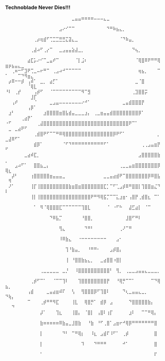 ### Technoblade Never Dies!!!

⠀⠀⠀⠀⠀⠀⠀⠀⠀⠀⠀⠀⠀⠀⠀⠀⠀⠀⠀⠀⠀⣀⣤⣤⠶⠶⠶⠶⠤⠤⠤⣄⣀⠀⠀⠀⠀⠀⠀⠀⠀⠀⠀⠀⠀⠀⠀⠀⠀⠀⠀⠀⠀⠀⠀⠀⠀⠀⠀
⠀⠀⠀⠀⠀⠀⠀⠀⠀⠀⠀⠀⠀⠀⠀⠀⠀⣠⠔⠊⠉⠉⠀⠀⠀⠀⠀⠀⠀⠀⠀⠀⠙⠛⠷⣦⣄⡀⠀⠀⠀⠀⠀⠀⠀⠀⠀⠀⠀⠀⠀⠀⠀⠀⠀⠀⠀⠀⠀
⠀⠀⠀⠀⠀⠀⠀⠀⠀⢀⡴⢶⣾⠋⢉⣉⣉⣛⣛⣍⣽⣄⣀⠀⠀⠀⠀⠀⠀⠀⠀⠀⠀⠀⠀⠀⠈⠙⠷⣤⡀⠀⠀⠀⠀⠀⠀⠀⠀⠀⠀⠀⠀⠀⠀⠀⠀⠀⠀
⠀⠀⠀⠀⠀⠀⠀⠀⢀⣼⠴⠋⢀⡔⠉⠀⠀⣀⣠⣤⣤⣵⣼⣀⡀⠀⠀⠀⠀⠀⠀⠀⠀⠀⠀⠀⠀⠀⠀⠀⠙⢦⡀⠀⠀⠀⠀⠀⠀⠀⠀⠀⠀⠀⠀⠀⠀⠀⠀
⠀⠀⠀⠀⠀⠀⠀⣴⣏⡥⠔⠊⠉⣀⣤⠞⠉⠀⠀⠀⠀⠀⠈⡇⣨⠆⠀⠀⠀⠀⠀⠀⠀⠀⠀⠀⠀⠀⠀⠀⠀⠈⢿⣿⠿⠟⠛⠛⢿⣶⡶⣦⣤⣄⣀⠀⠀⠀⠀
⠀⠀⢀⠶⠒⠋⣹⠟⢉⣀⠤⠖⠛⠉⠀⢀⣠⠴⠚⠉⠉⠉⠉⠉⠀⠀⠀⠀⠀⠀⠀⠀⠀⠀⠀⠀⠀⠀⠀⠀⠀⠀⢶⣦⡀⠀⠀⠀⠉⠁⠀⠀⠀⠉⠙⠻⣶⣄⠀
⠀⡴⠿⠒⠒⡾⠀⢠⠾⠁⠀⣀⡀⠀⣴⡋⠁⠀⠀⠀⠀⠀⠀⠀⠀⠀⠀⠀⠀⠀⠀⠀⠀⠀⠀⠀⠀⠀⠀⠀⠀⣀⠈⣿⠀⠀⠀⠀⠀⠀⠀⠀⠀⠀⠀⠀⠈⢿⣇
⠘⠇⠀⢀⡞⠀⠀⠀⠀⢠⡾⠋⠀⠀⠈⠉⠉⠉⠉⠉⠉⠉⠉⠉⠻⠉⣻⠀⠀⠀⠀⠀⠀⠀⠀⠀⠀⠀⠀⠀⢀⣹⣿⣿⡭⠀⠀⠀⠀⠀⠀⠀⠀⠀⠀⠀⠀⣸⡏
⠀⠀⢠⠞⠀⠀⠀⠀⠀⠈⠀⠀⠀⠀⣀⣠⣤⠤⠤⠤⠤⠤⠤⠤⠔⠚⠁⠀⠀⠀⠀⠀⠀⠀⠀⠀⠀⣀⣤⣾⣿⣿⣿⡟⠀⠀⠀⠀⠀⠀⠀⠀⠀⠀⠀⠀⢠⡿⠁
⠀⣰⠃⠀⠀⠀⠀⠀⠀⠀⠀⠀⣰⣿⣿⣿⣿⣶⣿⣧⣾⣤⣀⣀⣀⣰⡄⠀⢀⣀⣶⣤⣤⣾⣿⣿⣿⣿⣿⣿⣿⣿⡿⠁⠀⠀⠀⠀⠀⠀⠀⠀⠀⠀⢀⣴⡟⠁⠀
⠐⠋⠀⠀⠀⠀⠀⠀⠀⠀⢀⣼⣿⣿⣿⣿⣿⣿⣿⣿⣿⣿⣿⣿⣿⣿⣿⣿⣿⣿⣿⣿⣿⣿⣿⣿⣿⣿⣿⠟⠉⠁⠀⠀⠀⠀⠀⠀⠀⠀⣀⠀⣀⣴⠟⠋⠀⠀⠀
⠀⠀⠀⠀⠀⠀⠀⠀⠀⢀⣾⣿⠟⠋⠉⠉⠛⠿⢿⣿⣿⣿⣿⣿⣿⣿⣿⣿⣿⣿⣿⣿⣿⣿⡿⠟⠋⠁⠀⠀⠀⠀⠀⠀⠀⠀⠀⠀⡀⣀⣼⠿⠋⠁⠀⠀⠀⠀⠀
⠀⠀⠀⠀⠀⠀⠀⠀⠀⣾⡿⠁⠀⠀⠀⠀⠀⠀⠈⠋⠙⠛⠛⠛⠛⠛⠛⠛⠛⠛⠛⠋⠁⠀⠀⠀⠀⠀⠀⠀⠀⠀⠀⢀⢀⣠⣤⣶⡟⠋⠀⠀⠀⠀⠀⠀⠀⠀⠀
⠀⠀⠀⠀⠀⠀⣀⣴⠾⣏⡀⠀⠀⠀⠀⠀⠀⠀⠀⠀⠀⠀⠀⠀⠀⠀⠀⠀⠀⠀⠀⠀⠀⠀⠀⠀⠀⠀⠀⠀⠀⠀⣠⣿⣿⣿⣿⣿⣷⡀⠀⠀⠀⠀⠀⠀⠀⠀⠀
⠀⠀⠀⣠⠴⠋⠁⠀⠀⣿⣿⣦⣀⡄⠀⠀⠀⠀⠀⠀⠀⠀⠀⠀⠀⠀⠀⠀⠀⠀⠀⠀⠀⠀⠀⠀⢀⣀⣀⣤⣶⣿⣿⣿⣿⣿⣿⣿⡿⢿⣆⠀⠀⠀⠀⠀⠀⠀⠀
⠀⠀⡼⠃⠀⠀⠀⠀⢰⣿⣿⣿⣿⣿⣶⣤⣤⣤⣀⠀⠀⠀⠀⠀⠀⠀⠀⠀⠀⠀⠀⣀⣀⣤⣴⣾⠟⠉⣿⣿⣿⣿⣿⣿⣿⡿⠿⣿⣧⠀⠻⠀⠀⠀⠀⠀⠀⠀⠀
⠀⠜⠁⠀⠀⠀⠀⠀⢸⡏⢸⣿⣿⣿⣿⣿⣿⣿⣿⣿⣷⣶⣿⣶⣿⣿⣿⣿⣿⣿⣿⣏⡁⠉⠋⢁⣠⡾⠿⠛⣿⣿⡇⢹⣿⣿⣶⣌⠙⠇⠀⠀⠀⠀⠀⠀⠀⠀⠀
⠀⠀⠀⠀⠀⠀⠀⠀⢸⡇⢸⣿⣿⣿⣿⣿⣿⣿⣿⣿⣿⣿⣿⣿⣿⣿⣿⠟⠛⠻⢿⣯⡉⠉⠉⣅⣰⣶⠂⢠⣿⡟⢀⣾⣿⣆⠀⠉⠁⠀⠀⠀⠀⠀⠀⠀⠀⠀⠀
⠀⠀⠀⠀⠀⠀⠀⠀⠀⠁⠀⠻⠈⢿⣿⣿⣿⣏⠉⠉⠉⠉⠉⠉⢹⣿⣇⠀⠀⠀⠀⠀⠈⠀⠐⠋⠓⠀⠀⣼⣋⣴⡇⠀⠈⠉⠀⠀⠀⠀⠀⠀⠀⠀⠀⠀⠀⠀⠀
⠀⠀⠀⠀⠀⠀⠀⠀⠀⠀⠀⠀⠀⠀⠙⠿⣧⡉⠀⠀⠀⠀⠀⠀⠘⣿⣿⡀⠀⠀⠀⠀⠀⠀⠀⠀⠀⠀⣸⣿⠋⠛⠇⠀⠀⠀⠀⠀⠀⠀⠀⠀⠀⠀⠀⠀⠀⠀⠀
⠀⠀⠀⠀⠀⠀⠀⠀⠀⠀⠀⠀⠀⠀⠀⠀⠀⢻⣄⠀⠀⠀⠀⠀⠀⠙⠛⠃⠀⠀⠀⠀⠀⠀⠀⠀⢀⠜⠉⠛⠀⠀⠀⠀⠀⠀⠀⠀⠀⠀⠀⠀⠀⠀⠀⠀⠀⠀⠀
⠀⠀⠀⠀⠀⠀⠀⠀⠀⠀⠀⠀⠀⠀⠀⠀⠀⠸⠿⣷⣄⠀⠀⠐⠒⠒⠒⠒⠒⠒⠒⠒⠀⠀⠀⣠⠂⠀⠀⠀⠀⠀⠀⠀⠀⠀⠀⠀⠀⠀⠀⠀⠀⠀⠀⠀⠀⠀⠀
⠀⠀⠀⠀⠀⠀⠀⠀⠀⠀⠀⠀⠀⠀⠀⠀⠀⠀⠀⢹⠘⣷⣤⡀⠀⠀⠘⠛⠛⠂⠀⠀⠀⣠⡾⣿⡄⠀⠀⠀⠀⠀⠀⠀⠀⠀⠀⠀⠀⠀⠀⠀⠀⠀⠀⠀⠀⠀⠀
⠀⠀⠀⠀⠀⠀⠀⠀⠀⠀⠀⠀⠀⠀⠀⠀⠀⠀⠀⢸⠀⠘⣿⣿⣷⣦⣄⡀⠀⠀⣀⣴⣿⣿⠰⣿⡇⠀⠀⠀⠀⠀⠀⠀⠀⠀⠀⠀⠀⠀⠀⠀⠀⠀⠀⠀⠀⠀⠀
⠀⠀⠀⠀⠀⠀⠀⠀⠀⠀⠀⢀⣀⣀⣀⣀⣀⠀⣀⡘⠀⠀⠸⣿⣿⣿⣿⣿⣿⣿⣿⣿⣿⠃⠀⢻⡀⠀⢀⣀⣀⣠⣤⣤⣄⣀⣀⣀⡀⠀⠀⠀⠀⠀⠀⠀⠀⠀⠀
⠀⠀⠀⠀⠀⠀⠀⠀⢀⡾⠋⠉⠁⠀⠀⠈⠉⠉⢹⠇⠀⠀⠀⢹⣿⣿⣿⣿⣿⣿⣿⣿⡟⠀⠀⠘⢿⡛⠉⠉⠁⠀⠀⠀⠀⠀⠉⠙⢿⣦⡀⠀⠀⠀⠀⠀⠀⠀⠀
⠀⠀⠀⠀⠀⠀⠀⢠⣾⠀⠀⠀⠀⣀⣤⣴⣶⠾⠏⠀⠀⢣⠀⠀⢻⣿⣿⣿⡿⠋⢹⣿⠇⠀⠀⠀⠀⠙⢆⣀⣤⣤⣄⣀⡀⠀⠀⠀⠀⠙⢷⡄⠀⠀⠀⠀⠀⠀⠀
⠀⠀⠀⠀⠀⠀⠀⠉⠀⠀⠀⢀⡾⠛⠛⠻⣏⠀⠀⠀⠀⢸⣇⠀⠀⢿⣿⡛⠁⠀⣾⡿⠀⣠⠀⠀⠀⠀⠀⠙⣿⣿⣿⣿⣿⣷⡄⠀⠀⠀⠀⠙⠀⠀⠀⠀⠀⠀⠀
⠀⠀⠀⠀⠀⠀⠀⠀⠀⠀⠀⡼⠁⠀⠀⠀⢹⣆⠀⠀⠀⢸⣿⡄⠀⠈⣿⡇⠀⢠⣿⠇⢰⡏⠀⠀⠀⠀⠀⣰⠇⠀⠀⠉⠉⠛⢿⡄⠀⠀⠀⠀⠀⠀⠀⠀⠀⠀⠀
⠀⠀⠀⠀⠀⠀⠀⠀⠀⠀⠀⣷⠶⠶⠶⠶⠶⠿⣷⣤⣀⣸⣿⣷⠀⠀⠘⣷⠀⠘⠋⢀⣿⠁⣠⣶⠖⠚⢿⡿⠛⠛⠛⠛⠛⠛⠛⣿⠀⠀⠀⠀⠀⠀⠀⠀⠀⠀⠀
⠀⠀⠀⠀⠀⠀⠀⠀⠀⠀⠀⡇⠀⠀⠀⠀⠀⠀⠙⠃⠀⠉⠛⢿⡆⠀⠀⠸⣆⠀⣠⣾⠏⠸⠋⠁⠀⢀⡾⠀⠀⠀⠀⠀⠀⠀⠀⣿⠀⠀⠀⠀⠀⠀⠀⠀⠀⠀⠀
⠀⠀⠀⠀⠀⠀⠀⠀⠀⠀⠀⡇⠀⠀⠀⠀⠀⠀⠀⠀⠀⠀⠀⠀⠹⠀⠀⠀⠙⠛⠛⠛⠀⠀⠀⠀⠀⠚⠁⠀⠀⠀⠀⠀⠀⠀⠀⣿⠀⠀⠀⠀⠀⠀⠀⠀⠀⠀⠀
⠀⠀⠀⠀⠀⠀⠀⠀⠀⠀⠀⠁⠀⠀⠀⠀⠀⠀⠀⠀⠀⠀⠀⠀⠀⠀⠀⠀⠀⠀⠀⠀⠀⠀⠀⠀⠀⠀⠀⠀⠀⠀⠀⠀⠀⠀⠀⠏⠀⠀⠀⠀⠀⠀⠀⠀⠀⠀⠀
<!--
**NarasimaPandiyan/NarasimaPandiyan** is a ✨ _special_ ✨ repository because its `README.md` (this file) appears on your GitHub profile.

Here are some ideas to get you started:

- 🔭 I’m currently working on ...
- 🌱 I’m currently learning ... 
- 👯 I’m looking to collaborate on ...
- 🤔 I’m looking for help with ...
- 💬 Ask me about ...
- 📫 How to reach me: ...
- 😄 Pronouns: ...
- ⚡ Fun fact: ...
-->
